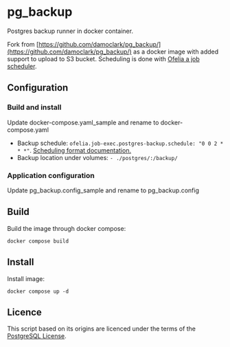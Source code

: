# pg_backup

Postgres backup runner in docker container.

Fork from [https://github.com/damoclark/pg_backup/](https://github.com/damoclark/pg_backup/) as a docker image with added support to upload to S3 bucket. Scheduling is done with [Ofelia a job scheduler](https://github.com/mcuadros/ofelia).

## Configuration

### Build and install

Update docker-compose.yaml_sample and rename to docker-compose.yaml

* Backup schedule: ``ofelia.job-exec.postgres-backup.schedule: "0 0 2 * * *"``. [Scheduling format documentation.](https://godoc.org/github.com/robfig/cron)
* Backup location under volumes: ``- ./postgres/:/backup/``

### Application configuration

Update pg_backup.config_sample and rename to pg_backup.config

## Build

Build the image through docker compose:

```
docker compose build
```

## Install

Install image:

```
docker compose up -d
```

## Licence

This script based on its origins are licenced under the terms of the [PostgreSQL License](https://wiki.postgresql.org/wiki/PostgreSQL_wiki:Copyrights).
